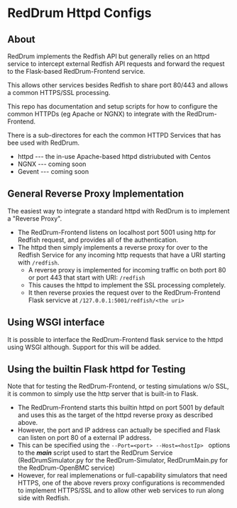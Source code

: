 # RedDrum Httpd Configs 

## About
RedDrum implements the Redfish API but generally relies on an httpd service to intercept external Redfish
API requests and forward the request to the Flask-based RedDrum-Frontend service.

This allows other services besides Redfish to share port 80/443 and allows a common HTTPS/SSL processing.

This repo has documentation and setup scripts for how to configure the common HTTPDs (eg Apache or NGNX) 
to integrate with the RedDrum-Frontend.

There is a sub-directores for each the common HTTPD Services that has bee used with RedDrum.
  - httpd  --- the in-use Apache-based httpd distriubuted with Centos
  - NGNX   --- coming soon
  - Gevent --- coming soon


## General Reverse Proxy Implementation
The easiest way to integrate a standard httpd with RedDrum is to implement a "Reverse Proxy".
* The RedDrum-Frontend listens on localhost port 5001 using http for Redfish request, and provides all of the authentication.
* The httpd then simply implements a reverse proxy for over to the Redfish Service for any incoming http requests that have a URI starting with `/redfish`.   
  * A reverse proxy is implemented for incoming traffic on both port 80 or port 443 that start with URI: `/redfish`
  * This causes the httpd to implement the SSL processing completely.
  * It then reverse proxies the request over to the RedDrum-Frontend Flask servicve at `/127.0.0.1:5001/redfish/<the uri>`


## Using WSGI interface
It is possible to interface the RedDrum-Frontend flask service to the httpd using WSGI although.
Support for this will be added.

## Using the builtin Flask httpd for Testing
Note that for testing the RedDrum-Frontend, or testing simulations w/o SSL, it is common to simply use
the http server that is built-in to Flask.
* The RedDrum-Frontend starts this builtin httpd on port 5001 by default and uses this as the target of the 
httpd reverse proxy as described above.
* However, the port and IP address can actually be specified and Flask can listen on port 80 of a external IP address.
* This can be specified using the `--Port=<port> --Host=<hostIp> ` options to the ***main*** script used to start
  the RedDrum Service   (RedDrumSimulator.py for the RedDrum-Simulator,   RedDrumMain.py for the RedDrum-OpenBMC service)
* However, for real implemenations or full-capability simulators that need HTTPS, one of the above revers proxy
  configurations is recommended to implement HTTPS/SSL and to allow other web services to run along side with Redfish.

